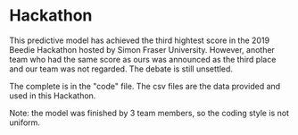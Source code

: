 # Hackathon


This predictive model has achieved the third hightest score in the 2019 Beedie Hackathon hosted by Simon Fraser University. 
However, another team who had the same score as ours was announced as the third place and our team was not regarded.
The debate is still unsettled.


The complete is in the "code" file. The csv files are the data provided and used in this Hackathon.


Note: the model was finished by 3 team members, so the coding style is not uniform.
